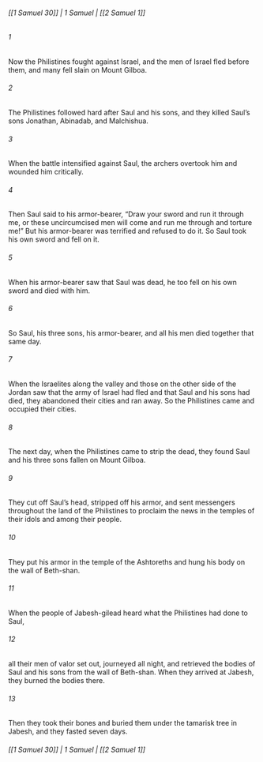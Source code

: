 ###### [[1 Samuel 30]] | 1 Samuel | [[2 Samuel 1]]

###### 1
Now the Philistines fought against Israel, and the men of Israel fled before them, and many fell slain on Mount Gilboa.
###### 2
The Philistines followed hard after Saul and his sons, and they killed Saul’s sons Jonathan, Abinadab, and Malchishua.
###### 3
When the battle intensified against Saul, the archers overtook him and wounded him critically.
###### 4
Then Saul said to his armor-bearer, “Draw your sword and run it through me, or these uncircumcised men will come and run me through and torture me!” But his armor-bearer was terrified and refused to do it. So Saul took his own sword and fell on it.
###### 5
When his armor-bearer saw that Saul was dead, he too fell on his own sword and died with him.
###### 6
So Saul, his three sons, his armor-bearer, and all his men died together that same day.
###### 7
When the Israelites along the valley and those on the other side of the Jordan saw that the army of Israel had fled and that Saul and his sons had died, they abandoned their cities and ran away. So the Philistines came and occupied their cities.
###### 8
The next day, when the Philistines came to strip the dead, they found Saul and his three sons fallen on Mount Gilboa.
###### 9
They cut off Saul’s head, stripped off his armor, and sent messengers throughout the land of the Philistines to proclaim the news in the temples of their idols and among their people.
###### 10
They put his armor in the temple of the Ashtoreths and hung his body on the wall of Beth-shan.
###### 11
When the people of Jabesh-gilead heard what the Philistines had done to Saul,
###### 12
all their men of valor set out, journeyed all night, and retrieved the bodies of Saul and his sons from the wall of Beth-shan. When they arrived at Jabesh, they burned the bodies there.
###### 13
Then they took their bones and buried them under the tamarisk tree in Jabesh, and they fasted seven days.

###### [[1 Samuel 30]] | 1 Samuel | [[2 Samuel 1]]
